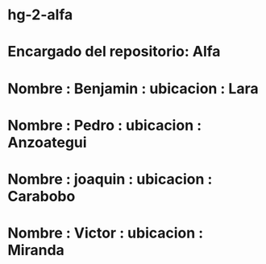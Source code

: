 # hg-2-alfa

# Encargado del repositorio: Alfa
# Nombre : Benjamin : ubicacion : Lara
# Nombre : Pedro : ubicacion : Anzoategui
# Nombre : joaquin : ubicacion : Carabobo
# Nombre : Victor : ubicacion : Miranda

